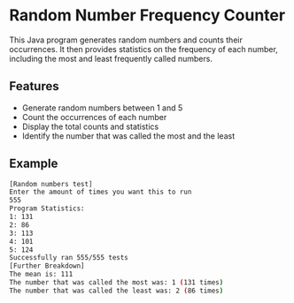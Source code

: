 # Random Number Frequency Counter

This Java program generates random numbers and counts their occurrences. It then provides statistics on the frequency of each number, including the most and least frequently called numbers.

## Features

- Generate random numbers between 1 and 5
- Count the occurrences of each number
- Display the total counts and statistics
- Identify the number that was called the most and the least

## Example

```sh
[Random numbers test]
Enter the amount of times you want this to run
555
Program Statistics:
1: 131
2: 86
3: 113
4: 101
5: 124
Successfully ran 555/555 tests
[Further Breakdown]
The mean is: 111
The number that was called the most was: 1 (131 times)
The number that was called the least was: 2 (86 times)
